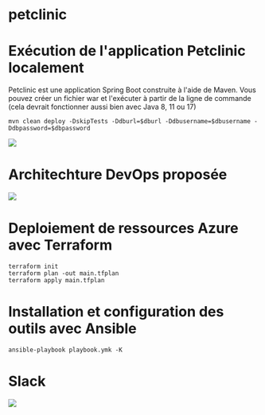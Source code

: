 # petclinic



# Exécution de l'application Petclinic localement
Petclinic est une application Spring Boot construite à l'aide de Maven. Vous pouvez créer un fichier war et l'exécuter à partir de la ligne de commande (cela devrait fonctionner aussi bien avec Java 8, 11 ou 17)

```
mvn clean deploy -DskipTests -Ddburl=$dburl -Ddbusername=$dbusername -Ddbpassword=$dbpassword
```
 
<a href=''><img src='https://github.com/samirerr/petclinic/blob/master/images/appli_petclinic.png?raw=true'></a>


# Architechture DevOps proposée


<a href=''><img src='https://github.com/samirerr/petclinic/blob/master/images/architecture.jpg?raw=true'></a>


# Deploiement de ressources Azure avec Terraform

```
terraform init
terraform plan -out main.tfplan
terraform apply main.tfplan
```

# Installation et configuration des outils avec Ansible
```
ansible-playbook playbook.ymk -K
```

# Slack
<a href=''><img src='https://github.com/samirerr/petclinic/blob/master/images/screen-slack.jpg?raw=true'></a>
